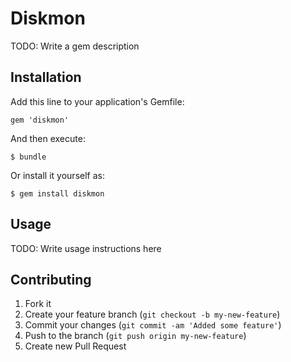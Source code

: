 # Diskmon

TODO: Write a gem description

## Installation

Add this line to your application's Gemfile:

    gem 'diskmon'

And then execute:

    $ bundle

Or install it yourself as:

    $ gem install diskmon

## Usage

TODO: Write usage instructions here

## Contributing

1. Fork it
2. Create your feature branch (`git checkout -b my-new-feature`)
3. Commit your changes (`git commit -am 'Added some feature'`)
4. Push to the branch (`git push origin my-new-feature`)
5. Create new Pull Request
